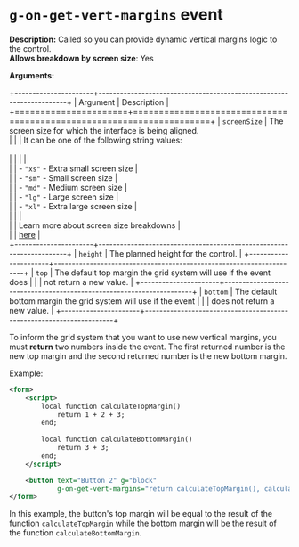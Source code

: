 # `g-on-get-vert-margins` event


**Description:** Called so you can provide dynamic vertical margins logic to the control.<br/>
**Allows breakdown by screen size**: Yes<br/>

**Arguments:**

+----------------------+---------------------------------------------------------------------+
| Argument             | Description                                                         |
+======================+=====================================================================+
| `screenSize`         | The screen size for which the interface is being aligned.<br>       |
|                      | It can be one of the following string values: <br><br>              |
|                      |                                                                     |   
|                      | - `"xs"` - Extra small screen size                                  |   
|                      | - `"sm"` - Small screen size                                        |   
|                      | - `"md"` - Medium screen size                                       |   
|                      | - `"lg"` - Large screen size                                        |   
|                      | - `"xl"` - Extra large screen size                                  |   
|                      |                                                                     |   
|                      | Learn more about screen size breakdowns                             |   
|                      | [here](../concepts.md#key-concept-screen-size-breakdown)            |   
+----------------------+---------------------------------------------------------------------+
| `height`             | The planned height for the control.                                 |
+----------------------+---------------------------------------------------------------------+
| `top`                | The default top margin the grid system will use if the event does   |
|                      | not return a new value.                                             |
+----------------------+---------------------------------------------------------------------+
| `bottom`             | The default bottom margin the grid system will use if the event     |
|                      | does not return a new value.                                        |
+----------------------+---------------------------------------------------------------------+

To inform the grid system that you want to use new vertical margins, you must **return** two numbers inside the event. The first returned number is the new top margin and the second returned number is the new bottom margin.

Example:

```xml
<form>
    <script>
        local function calculateTopMargin()
            return 1 + 2 + 3;
        end;
        
        local function calculateBottomMargin()
            return 3 + 3;
        end;
    </script>

    <button text="Button 2" g="block" 
            g-on-get-vert-margins="return calculateTopMargin(), calculateBottomMargin();"/>	
</form>
```

In this example, the button's top margin will be equal to the result of the function `calculateTopMargin` while the bottom margin will be the result of the function `calculateBottomMargin`.